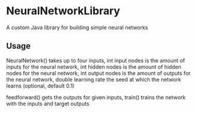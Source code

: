 # NeuralNetworkLibrary
A custom Java library for building simple neural networks

## Usage
NeuralNetwork() takes up to four inputs,
int input nodes is the amount of inputs for the neural network,
int hidden nodes is the amount of hidden nodes for the neural network,
int output nodes is the amount of outputs for the neural network,
double learning rate the seed at which the network learns (optional, default 0.1)

feedforward() gets the outputs for given inputs,
train() trains the network with the inputs and target outputs
